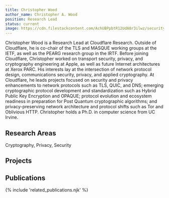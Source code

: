 ```yaml
---
title: Christopher Wood
author_name: Christopher A. Wood
position: Research Lead
status: current
image: https://cdn.filestackcontent.com/AchUBPpbtR12UdA8r3ilwz/security=policy:eyJleHBpcnkiOjIyMzA3NDc0OTcsImNhbGwiOlsicmVhZCIsImNvbnZlcnQiXSwiaGFuZGxlIjoiMWtGYThjdVRRYWlBTnZHcDkxM20ifQ==,signature:af6b97d9a057a3048613d726ee67dbffe61f72da2d5fc6de00b5a990e5c7df9b/cache=expiry:max/resize=w:600,h:600,fit:crop,align:faces/rotate=d:exif/1kFa8cuTQaiANvGp913m
---
```

Christopher Wood is a Research Lead at Cloudflare Research. Outside of Cloudflare, he is co-chair of the TLS and MASQUE working groups at the IETF, as well as the PEARG research group in the IRTF. Before joining Cloudflare, Christopher worked on transport security, privacy, and cryptography engineering at Apple, as well as future Internet architectures at Xerox PARC. His interests lay at the intersection of network protocol design, communications security, privacy, and applied cryptography. 
At Cloudflare, he leads projects focused on security and privacy enhancements to network protocols such as TLS, QUIC, and DNS; emerging cryptographic protocol development and standardization such as Hybrid Public Key Encryption and OPAQUE; protocol evolution and ecosystem readiness in preparation for Post Quantum cryptographic algorithms; and privacy-preserving network architecture and protocol shifts such as Tor and Oblivious HTTP. Christopher holds a Ph.D. in computer science from UC Irvine.

## Research Areas 
Cryptography, Privacy, Security

## Projects


## Publications 
{% include 'related_publications.njk' %}
